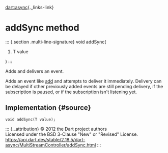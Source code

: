 [dart:async](../../dart-async/dart-async-library){._links-link}

addSync method
==============

::: {.section .multi-line-signature}
void addSync(

1.  T value

)
:::

Adds and delivers an event.

Adds an event like [add](../streamcontroller/add) and attempts to
deliver it immediately. Delivery can be delayed if other previously
added events are still pending delivery, if the subscription is paused,
or if the subscription isn\'t listening yet.

Implementation {#source}
--------------

``` {.language-dart data-language="dart"}
void addSync(T value);
```

::: {._attribution}
© 2012 the Dart project authors\
Licensed under the BSD 3-Clause \"New\" or \"Revised\" License.\
<https://api.dart.dev/stable/2.18.5/dart-async/MultiStreamController/addSync.html>
:::
